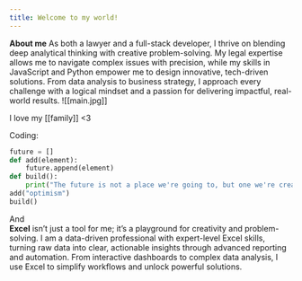 ```yaml
---
title: Welcome to my world!
---
```




**About me**
As both a lawyer and a full-stack developer, I thrive on blending deep analytical thinking with creative problem-solving. My legal expertise allows me to navigate complex issues with precision, while my skills in JavaScript and Python empower me to design innovative, tech-driven solutions. From data analysis to business strategy, I approach every challenge with a logical mindset and a passion for delivering impactful, real-world results.
![[main.jpg]]

I love my [[family]] <3

Coding:
```python
future = []
def add(element):
	future.append(element)
def build():
	print("The future is not a place we're going to, but one we're creating!")
add("optimism")
build()
```
And  
**Excel** isn’t just a tool for me; it’s a playground for creativity and problem-solving. 
I am a data-driven professional with expert-level Excel skills, turning raw data into clear, actionable insights through advanced reporting and automation. From interactive dashboards to complex data analysis, I use Excel to simplify workflows and unlock powerful solutions.
